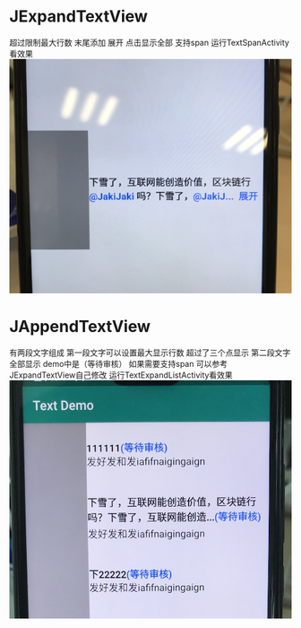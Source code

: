# JExpandTextView
超过限制最大行数 末尾添加 展开 点击显示全部 支持span
运行TextSpanActivity看效果
![demo](https://github.com/kobesjava/ExpandTextView/blob/master/image/demo_expand.png)


# JAppendTextView
有两段文字组成 
第一段文字可以设置最大显示行数 超过了三个点显示
第二段文字全部显示 demo中是（等待审核）
如果需要支持span 可以参考JExpandTextView自己修改
运行TextExpandListActivity看效果
![demo](https://github.com/kobesjava/ExpandTextView/blob/master/image/demo_append.png)




